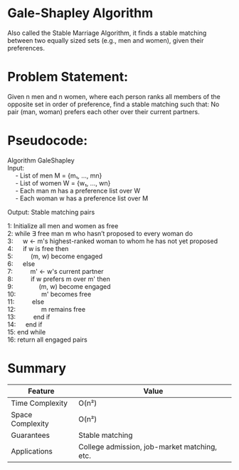 # Gale-Shapley Algorithm
Also called the Stable Marriage Algorithm, it finds a stable matching between two equally sized sets (e.g., men and women), given their preferences.

# Problem Statement:
Given n men and n women, where each person ranks all members of the opposite set in order of preference, find a stable matching such that:
No pair (man, woman) prefers each other over their current partners.

# Pseudocode:
Algorithm GaleShapley<br/>
Input: <br/>
 &emsp;    - List of men M = {m₁, ..., mn}<br/>
 &emsp;    - List of women W = {w₁, ..., wn}<br/>
 &emsp;    - Each man m has a preference list over W<br/>
 &emsp;    - Each woman w has a preference list over M<br/>

Output: Stable matching pairs<br/>

1: Initialize all men and women as free<br/>
2: while ∃ free man m who hasn’t proposed to every woman do<br/>
3: &emsp;     w ← m's highest-ranked woman to whom he has not yet proposed<br/>
4: &emsp;     if w is free then<br/>
5: &emsp; &emsp;         (m, w) become engaged<br/>
6: &emsp;     else<br/>
7:  &emsp; &emsp;        m' ← w's current partner<br/>
8:  &emsp; &emsp;        if w prefers m over m' then<br/>
9: &emsp; &emsp;  &emsp;            (m, w) become engaged<br/>
10: &emsp; &emsp; &emsp;            m' becomes free<br/>
11: &emsp; &emsp;        else<br/>
12: &emsp; &emsp; &emsp;            m remains free<br/>
13: &emsp; &emsp;        end if<br/>
14: &emsp;    end if<br/>
15: end while<br/>
16: return all engaged pairs<br/>

# Summary

| Feature          | Value                                        |
| ---------------- | -------------------------------------------- |
| Time Complexity  | O(n²)                                        |
| Space Complexity | O(n²)                                        |
| Guarantees       | Stable matching                              |
| Applications     | College admission, job-market matching, etc. |
